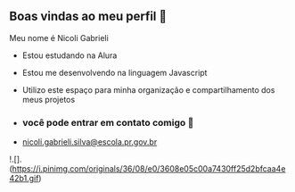 ## Boas vindas ao meu perfil 💝

Meu nome é Nicoli Gabrieli

- Estou estudando na Alura
- Estou me desenvolvendo na linguagem Javascript
- Utilizo este espaço para minha organização e compartilhamento dos meus projetos

- ### você pode entrar em contato comigo 📧

- nicoli.gabrieli.silva@escola.pr.gov.br


!.[].(https://i.pinimg.com/originals/36/08/e0/3608e05c00a7430ff25d2bfcaa4e42b1.gif)
